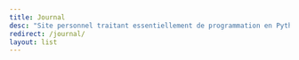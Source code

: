 ```yaml
---
title: Journal
desc: "Site personnel traitant essentiellement de programmation en Python, Ruby, TeX, R..."
redirect: /journal/
layout: list
---
```


